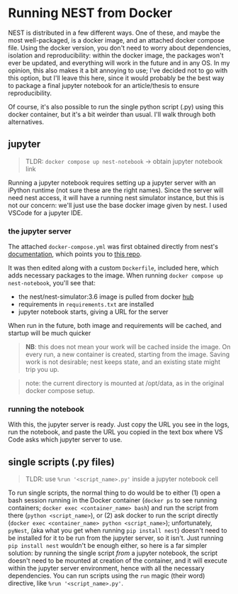 # Running NEST from Docker

NEST is distributed in a few different ways. One of these, and maybe the most well-packaged, is a docker image, and an attached docker compose file. Using the docker version, you don't need to worry about dependencies, isolation and reproducibility: within the docker image, the packages won't ever be updated, and everything will work in the future and in any OS. In my opinion, this also makes it a bit annoying to use; I've decided not to go with this option, but I'll leave this here, since it would probably be the best way to package a final jupyter notebook for an article/thesis to ensure reproducibility.

Of course, it's also possible to run the single python script (.py) using this docker container, but it's a bit weirder than usual. I'll walk through both alternatives.

## jupyter

> TLDR: `docker compose up nest-notebook` -> obtain jupyter notebook link

Running a jupyter notebook requires setting up a jupyter server with an iPython runtime (not sure these are the right names). Since the server will need nest access, it will have a running nest simulator instance, but this is not our concern: we'll just use the base docker image given by nest. I used VSCode for a jupyter IDE.

### the jupyter server

The attached `docker-compose.yml` was first obtained directly from nest's [documentation](https://nest-simulator.readthedocs.io/en/v3.7_rc1/installation/docker.html#docker), which points you to [this repo](https://raw.githubusercontent.com/nest/nest-docker/master/docker-compose.yml).

It was then edited along with a custom `Dockerfile`, included here, which adds necessary packages to the image. When running `docker compose up nest-notebook`, you'll see that:

- the nest/nest-simulator:3.6 image is pulled from docker [hub](https://hub.docker.com/r/nest/nest-simulator)
- requirements in `requirements.txt` are installed
- jupyter notebook starts, giving a URL for the server

When run in the future, both image and requirements will be cached, and startup will be much quicker

> **NB**: this does not mean your work will be cached inside the image. On every run, a new container is created, starting from the image. Saving work is not desirable; nest keeps state, and an existing state might trip you up.

> note: the current directory is mounted at /opt/data, as in the original docker compose setup.

### running the notebook

With this, the jupyter server is ready. Just copy the URL you see in the logs, run the notebook, and paste the URL you copied in the text box where VS Code asks which jupyter server to use.

## single scripts (.py files)

> TLDR: use `%run '<script_name>.py'` inside a jupyter notebook cell

To run single scripts, the normal thing to do would be to either (1) open a bash session running in the Docker container (`docker ps` to see running containers; `docker exec <container_name> bash`) and run the script from there (`python <script_name>`), or (2) ask docker to run the script directly (`docker exec <container_name> python <script_name>`); unfortunately, `pyNest`, (aka what you get when running `pip install nest`) doesn't need to be installed for it to be run from the jupyter server, so it isn't. Just running `pip install nest` wouldn't be enough either, so here is a far simpler solution: by running the single script _from_ a jupyter notebook, the script doesn't need to be mounted at creation of the container, and it will execute within the jupyter server environment, hence with all the necessary dependencies. You can run scripts using the `run` magic (their word) directive, like `%run '<script_name>.py'`.
